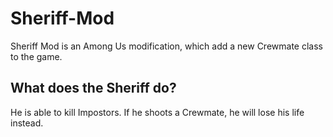 # Sheriff-Mod
Sheriff Mod is an Among Us modification, which add a new Crewmate class to the game.


<h2>What does the Sheriff do?</h2>
He is able to kill Impostors. If he shoots a Crewmate, he will lose his life instead.




